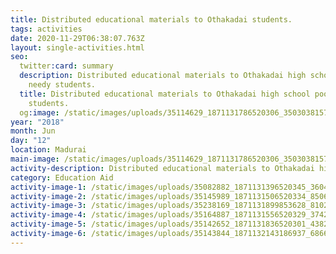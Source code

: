 ```yaml
---
title: Distributed educational materials to Othakadai students.
tags: activities
date: 2020-11-29T06:38:07.763Z
layout: single-activities.html
seo:
  twitter:card: summary
  description: Distributed educational materials to Othakadai high school poor
    needy students.
  title: Distributed educational materials to Othakadai high school poor needy
    students.
  og:image: /static/images/uploads/35114629_1871131786520306_3503038157694173184_n_1871131783186973.jpg
year: "2018"
month: Jun
day: "12"
location: Madurai
main-image: /static/images/uploads/35114629_1871131786520306_3503038157694173184_n_1871131783186973.jpg
activity-description: Distributed educational materials to Othakadai high school poor needy students.
category: Education Aid
activity-image-1: /static/images/uploads/35082882_1871131396520345_3604057532252815360_n_1871131393187012.jpg
activity-image-2: /static/images/uploads/35145989_1871131506520334_8506830664199307264_n_1871131503187001.jpg
activity-image-3: /static/images/uploads/35238169_1871131899853628_8102431636123025408_n_1871131896520295.jpg
activity-image-4: /static/images/uploads/35164887_1871131556520329_3742832345107922944_n_1871131549853663.jpg
activity-image-5: /static/images/uploads/35142652_1871131836520301_4382211576569004032_n_1871131833186968.jpg
activity-image-6: /static/images/uploads/35143844_1871132143186937_6866148887929815040_n_1871132139853604.jpg
---
```

